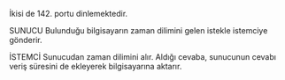 İkisi de 142. portu dinlemektedir.

SUNUCU
Bulunduğu bilgisayarın zaman dilimini gelen istekle istemciye gönderir.

İSTEMCİ
Sunucudan zaman dilimini alır. 
Aldığı cevaba, sunucunun cevabı veriş süresini de ekleyerek bilgisayarına aktarır.

